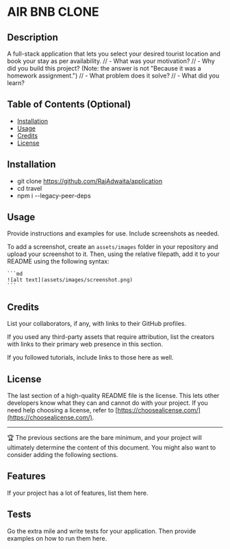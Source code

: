 # AIR BNB CLONE

## Description

A full-stack application that lets you select your desired tourist location and book your stay as per availability.
// - What was your motivation?
// - Why did you build this project? (Note: the answer is not "Because it was a homework assignment.")
// - What problem does it solve?
// - What did you learn?

## Table of Contents (Optional)

- [Installation](#installation)
- [Usage](#usage)
- [Credits](#credits)
- [License](#license)

## Installation

- git clone https://github.com/RajAdwaita/application
- cd travel
- npm i --legacy-peer-deps

## Usage

Provide instructions and examples for use. Include screenshots as needed.

To add a screenshot, create an `assets/images` folder in your repository and upload your screenshot to it. Then, using the relative filepath, add it to your README using the following syntax:

    ```md
    ![alt text](assets/images/screenshot.png)
    ```

## Credits

List your collaborators, if any, with links to their GitHub profiles.

If you used any third-party assets that require attribution, list the creators with links to their primary web presence in this section.

If you followed tutorials, include links to those here as well.

## License

The last section of a high-quality README file is the license. This lets other developers know what they can and cannot do with your project. If you need help choosing a license, refer to [https://choosealicense.com/](https://choosealicense.com/).

---

🏆 The previous sections are the bare minimum, and your project will ultimately determine the content of this document. You might also want to consider adding the following sections.


## Features

If your project has a lot of features, list them here.


## Tests

Go the extra mile and write tests for your application. Then provide examples on how to run them here.
